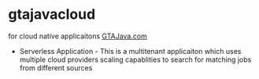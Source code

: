 # gtajavacloud
for cloud native applicaitons  [GTAJava.com](https://gtajava.com)

- Serverless Application - This is a multitenant applicaiton which uses multiple cloud providers scaling capablities to search for matching jobs from different sources

